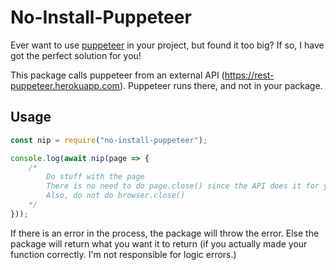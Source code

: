 # No-Install-Puppeteer
Ever want to use [puppeteer](https://www.npmjs.com/package/puppeteer "puppeteer") in your project, but found it too big?
If so, I have got the perfect solution for you!

This package calls puppeteer from an external API (https://rest-puppeteer.herokuapp.com). Puppeteer runs there, and not in your package.

## Usage
```js
const nip = require("no-install-puppeteer");

console.log(await nip(page => {
    /*
    	Do stuff with the page
    	There is no need to do page.close() since the API does it for you
    	Also, do not do browser.close()
    */
}));
```
If there is an error in the process, the package will throw the error.
Else the package will return what you want it to return (if you actually made your function correctly. I'm not responsible for logic errors.)
